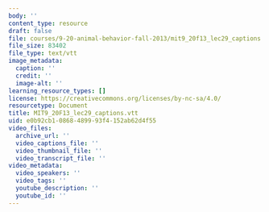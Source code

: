 ```yaml
---
body: ''
content_type: resource
draft: false
file: courses/9-20-animal-behavior-fall-2013/mit9_20f13_lec29_captions.vtt
file_size: 83402
file_type: text/vtt
image_metadata:
  caption: ''
  credit: ''
  image-alt: ''
learning_resource_types: []
license: https://creativecommons.org/licenses/by-nc-sa/4.0/
resourcetype: Document
title: MIT9_20F13_lec29_captions.vtt
uid: e0b92cb1-0868-4899-93f4-152ab62d4f55
video_files:
  archive_url: ''
  video_captions_file: ''
  video_thumbnail_file: ''
  video_transcript_file: ''
video_metadata:
  video_speakers: ''
  video_tags: ''
  youtube_description: ''
  youtube_id: ''
---
```

